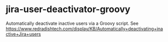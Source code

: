 # jira-user-deactivator-groovy
Automatically deactivate inactive users via a Groovy script. See https://www.redradishtech.com/display/KB/Automatically+deactivating+inactive+Jira+users
